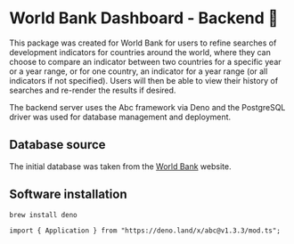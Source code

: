 # World Bank Dashboard - Backend 🥐

This package was created for World Bank for users to refine searches of development indicators for countries around the world, where they can choose to compare an indicator between two countries for a specific year or a year range, or for one country, an indicator for a year range (or all indicators if not specified). Users will then be able to view their history of searches and re-render the results if desired.

The backend server uses the Abc framework via Deno and the PostgreSQL driver was used for database management and deployment.

## Database source

The initial database was taken from the [World Bank](https://www.kaggle.com/datasets/kaggle/world-development-indicators) website.

## Software installation

```
brew install deno

import { Application } from "https://deno.land/x/abc@v1.3.3/mod.ts";
```
